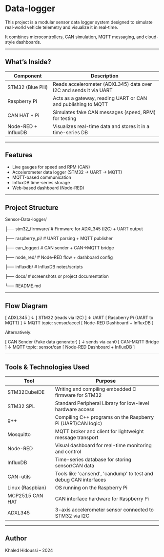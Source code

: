 # Data-logger

This project is a modular sensor data logger system designed to simulate real-world vehicle telemetry and visualize it in real-time.

It combines microcontrollers, CAN simulation, MQTT messaging, and cloud-style dashboards.

---

## What’s Inside?

| Component                  | Description                                                       |
|----------------------------|-------------------------------------------------------------------|
| STM32 (Blue Pill)          | Reads accelerometer (ADXL345) data over I2C and sends it via UART |
| Raspberry Pi               | Acts as a gateway, reading UART or CAN and publishing to MQTT     |
| CAN HAT + Pi               | Simulates fake CAN messages (speed, RPM) for testing              |
| Node-RED + InfluxDB        | Visualizes real-time data and stores it in a time-series DB       |

---

## Features

- Live gauges for speed and RPM (CAN)
- Accelerometer data logger (STM32 → UART → MQTT)
- MQTT-based communication
- InfluxDB time-series storage
- Web-based dashboard (Node-RED)

---

## Project Structure

Sensor-Data-logger/

├── stm32_firmware/       # Firmware for ADXL345 (I2C) + UART output

├── raspberry_pi/         # UART parsing + MQTT publisher

├── can_logger/           # CAN sender + CAN→MQTT bridge

├── node_red/             # Node-RED flow + dashboard config

├── influxdb/             # InfluxDB notes/scripts

├── docs/                 # screenshots or project documentation

└── README.md             

---

## Flow Diagram

[ ADXL345 ]
     ↓
[ STM32 (reads via I2C) ]
     ↓ UART
[ Raspberry Pi (UART to MQTT) ]
     ↓ MQTT topic: sensor/accel
[ Node-RED Dashboard + InfluxDB ]


Alternatively:

[ CAN Sender (Fake data generator) ]
     ↓ sends via can0
[ CAN-MQTT Bridge ]
     ↓ MQTT topic: sensor/can
[ Node-RED Dashboard + InfluxDB ]


---

## Tools & Technologies Used

| Tool             | Purpose                                                             |
|------------------|---------------------------------------------------------------------|
| STM32CubeIDE     | Writing and compiling embedded C firmware for STM32                 |
| STM32 SPL        | Standard Peripheral Library for low-level hardware access           |
| g++              | Compiling C++ programs on the Raspberry Pi (UART/CAN logic)         |
| Mosquitto        | MQTT broker and client for lightweight message transport            |
| Node-RED         | Visual dashboard for real-time monitoring and control               |
| InfluxDB         | Time-series database for storing sensor/CAN data                    |
| CAN-utils        | Tools like 'cansend', 'candump' to test and debug CAN interfaces    |
| Linux (Raspbian) | OS running on the Raspberry Pi                                      |
| MCP2515 CAN HAT  | CAN interface hardware for Raspberry Pi                             |
| ADXL345          | 3-axis accelerometer sensor connected to STM32 via I2C              |

---

## Author

Khaled Hidoussi – 2024
